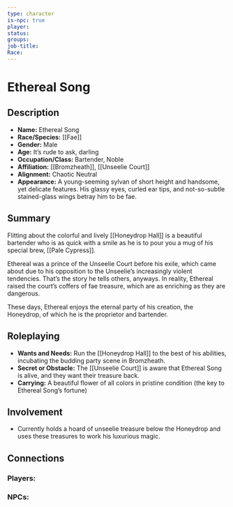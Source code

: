 ```yaml
---
type: character
is-npc: true
player: 
status: 
groups: 
job-title: 
Race:
---
```

# Ethereal Song

## Description
- **Name:** Ethereal Song
- **Race/Species:** [[Fae]]
- **Gender:** Male
- **Age:** It’s rude to ask, darling
- **Occupation/Class:** Bartender, Noble
- **Affiliation:** [[Bromzheath]], [[Unseelie Court]]
- **Alignment:** Chaotic Neutral
- **Appearance:** A young-seeming sylvan of short height and handsome, yet delicate features. His glassy eyes, curled ear tips, and not-so-subtle stained-glass wings betray him to be fae.

## Summary
Flitting about the colorful and lively [[Honeydrop Hall]] is a beautiful bartender who is as quick with a smile as he is to pour you a mug of his special brew, [[Pale Cypress]].

Ethereal was a prince of the Unseelie Court before his exile, which came about due to his opposition to the Unseelie’s increasingly violent tendencies. That’s the story he tells others, anyways. In reality, Ethereal raised the court’s coffers of fae treasure, which are as enriching as they are dangerous. 

These days, Ethereal enjoys the eternal party of his creation, the Honeydrop, of which he is the proprietor and bartender.

## Roleplaying
 - **Wants and Needs:** Run the [[Honeydrop Hall]] to the best of his abilities, incubating the budding party scene in Bromzheath.
 - **Secret or Obstacle:** The [[Unseelie Court]] is aware that Ethereal Song is alive, and they want their treasure back.
 - **Carrying:** A beautiful flower of all colors in pristine condition (the key to Ethereal Song’s fortune)


## Involvement
- Currently holds a hoard of unseelie treasure below the Honeydrop and uses these treasures to work his luxurious magic.

## Connections


### Players:


### NPCs:


